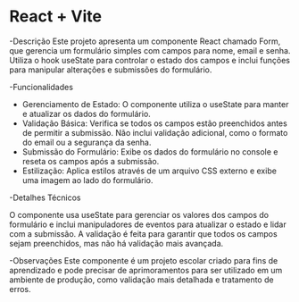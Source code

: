 # React + Vite

-Descrição
Este projeto apresenta um componente React chamado Form, que gerencia um formulário simples com campos para nome, email e senha. Utiliza o hook useState para controlar o estado dos campos e inclui funções para manipular alterações e submissões do formulário.

-Funcionalidades

* Gerenciamento de Estado: O componente utiliza o useState para manter e atualizar os dados do formulário.
* Validação Básica: Verifica se todos os campos estão preenchidos antes de permitir a submissão. Não inclui validação adicional, como o formato do email ou a segurança da senha.
* Submissão do Formulário: Exibe os dados do formulário no console e reseta os campos após a submissão.
* Estilização: Aplica estilos através de um arquivo CSS externo e exibe uma imagem ao lado do formulário.

-Detalhes Técnicos

O componente usa useState para gerenciar os valores dos campos do formulário e inclui manipuladores de eventos para atualizar o estado e lidar com a submissão. A validação é feita para garantir que todos os campos sejam preenchidos, mas não há validação mais avançada.

-Observações
Este componente é um projeto escolar criado para fins de aprendizado e pode precisar de aprimoramentos para ser utilizado em um ambiente de produção, como validação mais detalhada e tratamento de erros.
 
